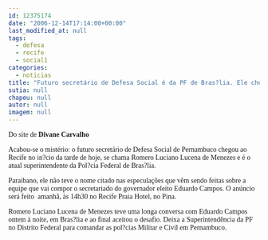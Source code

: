 ```yaml
---
id: 12375174
date: "2006-12-14T17:14:00+00:00"
last_modified_at: null
tags:
  - defesa
  - recife
  - social1
categories:
  - noticias
title: "Futuro secretário de Defesa Social é da PF de Bras?lia. Ele chegou hoje ao Recife"
sutia: null
chapeu: null
autor: null
imagem: null
---
```

<p><P><FONT face=Verdana>Do site de <STRONG>Divane Carvalho</STRONG></FONT></P></p>
<p><P><FONT face=Verdana>Acabou-se o mistério: o futuro secretário de Defesa Social de Pernambuco chegou ao Recife no in?cio da tarde de hoje, se chama Romero Luciano Lucena de Menezes e é o atual superintendente da Pol?cia Federal de Bras?lia.</FONT></P></p>
<p><P><FONT face=Verdana>Paraibano, ele não teve o nome citado nas especulações que vêm sendo feitas sobre a equipe que vai compor o secretariado do governador eleito Eduardo Campos. O anúncio será feito&nbsp; amanhã, às 14h30 no Recife Praia Hotel, no Pina.</FONT><BR></P></p>
<p><P><FONT face=Verdana>Romero Luciano Lucena de Menezes teve uma longa conversa com Eduardo Campos ontem à noite, em Bras?lia e ao final aceitou o desafio. Deixa a Superintendência da PF no Distrito Federal para comandar as pol?cias Militar e Civil em Pernambuco.</FONT></P> </p>
